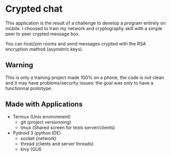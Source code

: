 # Crypted chat
This application is the result of a challenge to develop a program entirely on mobile.
I choosed to train my network and cryptography skill with a simple peer to peer crypted message box.

You can host/join rooms and send messages crypted with the RSA encryption method (asymetric keys).

## Warning
This is only a training project made 100% on a phone, the code is not clean and it may have problems/security issues: the goal was only to have a functionnal prototype.

## Made with Applications
- Termux (Unix environment)
  - git (project versionning)
  - tmux (Shared screen for tests server/clients)
- Pydroid 3 (python IDE)
  - socket (network)
  - thread (clients and server threads)
  - kivy (GUI)
